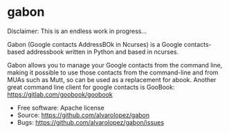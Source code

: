 # gabon

Disclaimer: This is an endless work in progress...

Gabon (Google contacts AddressBOk in Ncurses) is a Google contacts-based
addressbook written in Python and based in ncurses.

Gabon allows you to manage your Google contacts from the command line, making
it possible to use those contacts from the command-line and from MUAs such as
Mutt, so can be used as a replacement for abook. Another great command line
client for google contacts is GooBook: https://gitlab.com/goobook/goobook

*  Free software: Apache license
* Source: https://github.com/alvarolopez/gabon
* Bugs: https://github.com/alvarolopez/gabon/issues
